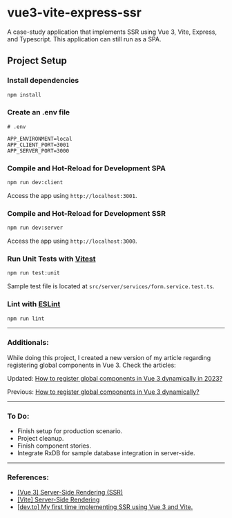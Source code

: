 # vue3-vite-express-ssr

A case-study application that implements SSR using Vue 3, Vite, Express, and Typescript.
This application can still run as a SPA.

## Project Setup

### Install dependencies

```sh
npm install
```

### Create an .env file

```
# .env

APP_ENVIRONMENT=local
APP_CLIENT_PORT=3001
APP_SERVER_PORT=3000
```

### Compile and Hot-Reload for Development SPA

```sh
npm run dev:client
```

Access the app using `http://localhost:3001`.

### Compile and Hot-Reload for Development SSR

```sh
npm run dev:server
```

Access the app using `http://localhost:3000`.

### Run Unit Tests with [Vitest](https://vitest.dev/)

```sh
npm run test:unit
```

Sample test file is located at `src/server/services/form.service.test.ts`.

### Lint with [ESLint](https://eslint.org/)

```sh
npm run lint
```

---

### Additionals:

While doing this project, I created a new version of my article regarding registering global components in Vue 3. Check the articles:

Updated: [How to register global components in Vue 3 dynamically in 2023?](https://dev.to/jirehnimes/how-to-register-global-components-in-vue-3-dynamically-in-2023-1d50)

Previous: [How to register global components in Vue 3 dynamically?](https://dev.to/jirehnimes/how-to-register-global-components-in-vue-3-dynamically-3gl)

---

### To Do:

- Finish setup for production scenario.
- Project cleanup.
- Finish component stories.
- Integrate RxDB for sample database integration in server-side.

---

### References:

- [[Vue 3] Server-Side Rendering (SSR)](https://vuejs.org/guide/scaling-up/ssr.html)
- [[Vite] Server-Side Rendering](https://vitejs.dev/guide/ssr.html)
- [[dev.to] My first time implementing SSR using Vue 3 and Vite.](https://dev.to/akbarnafisa/my-first-time-implementing-ssr-using-vue-3-and-vite-e06)
